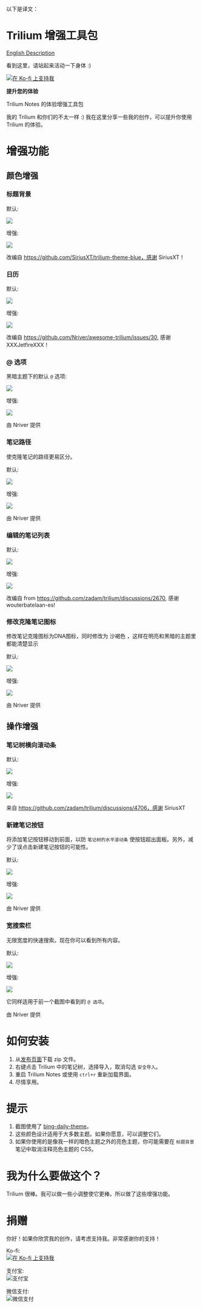以下是译文：

# Trilium 增强工具包

[English Description](README.md)

看到这里，请站起来活动一下身体 :)

[![在 Ko-fi 上支持我](https://ko-fi.com/img/githubbutton_sm.svg)](https://ko-fi.com/nriver)

**提升您的体验**

Trilium Notes 的体验增强工具包

我的 Trilium 和你们的不太一样 :) 我在这里分享一些我的创作，可以提升你使用 Trilium 的体验。

# 增强功能

## 颜色增强

### 标题背景

默认:

![](docs/title-default.webp)

增强:

![](docs/title.webp)

改编自 https://github.com/SiriusXT/trilium-theme-blue，感谢 SiriusXT！

### 日历

默认:

![](docs/calendar-default.webp)

增强:

![](docs/calendar.webp)

改编自 https://github.com/Nriver/awesome-trilium/issues/30, 感谢 XXXJetfireXXX！

### @ 选项

黑暗主题下的默认 `@` 选项:

![](docs/at-option-default.webp)

增强:

![](docs/at-option.webp)

由 Nriver 提供

### 笔记路径

使克隆笔记的路径更易区分。

默认:

![](docs/note-clone-path-default.webp)

增强:

![](docs/note-clone-path.webp)

由 Nriver 提供

### 编辑的笔记列表

默认:

![](docs/edited-note-list-default.webp)

增强:

![](docs/edited-note-list.webp)


改编自 from https://github.com/zadam/trilium/discussions/2670, 感谢 wouterbatelaan-es!

### 修改克隆笔记图标

修改笔记克隆图标为DNA图标，同时修改为 沙褐色 ，这样在明亮和黑暗的主题里都能清楚显示

默认:

![](docs/clone-icon-default.webp)

增强:

![](docs/clone-icon.webp)

由 Nriver 提供

## 操作增强

### 笔记树横向滚动条

默认:

![](docs/note-tree-scroll-default.webp)

增强:

![](docs/note-tree-scroll.webp)

来自 https://github.com/zadam/trilium/discussions/4706，感谢 SiriusXT

### 新建笔记按钮

将添加笔记按钮移动到前面，以防 `笔记树的水平滚动条` 使按钮超出面板。另外，减少了误点击新建笔记按钮的可能性。

默认:

![](docs/new-note-button-default.webp)

增强:

![](docs/new-note-button.webp)

由 Nriver 提供

### 宽搜索栏

无限宽度的快速搜索。现在你可以看到所有内容。

默认:

![](docs/search-bar-default.webp)

增强:

![](docs/search-bar.webp)

它同样适用于前一个截图中看到的 `@ 选项`。

由 Nriver 提供

# 如何安装

1. 从[发布页面](https://github.com/Nriver/trilium-enhancement/releases)下载 zip 文件。
2. 右键点击 Trilium 中的笔记树，选择导入，取消勾选 `安全导入`。
3. 重启 Trilium Notes 或使用 `ctrl+r` 重新加载界面。
4. 尽情享用。

# 提示

1. 截图使用了 [bing-daily-theme](https://github.com/Nriver/bing-daily-theme)。
2. 这些颜色设计适用于大多数主题。如果你愿意，可以调整它们。
3. 如果你使用的是像我一样的暗色主题之外的亮色主题，你可能需要在 `标题背景` 笔记中取消注释亮色主题的 CSS。

# 我为什么要做这个？

Trilium 很棒。我可以做一些小调整使它更棒。所以做了这些增强功能。

# 捐赠

你好！如果你欣赏我的创作，请考虑支持我。非常感谢你的支持！

Ko-fi:  
[![在 Ko-fi 上支持我](https://ko-fi.com/img/githubbutton_sm.svg)](https://ko-fi.com/nriver)

支付宝:  
![支付宝](https://github.com/Nriver/trilium-translation/raw/main/docs/alipay.png)

微信支付:  
![微信支付](https://github.com/Nriver/trilium-translation/raw/main/docs/wechat_pay.png)
